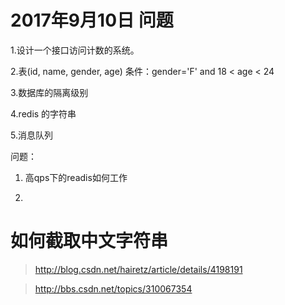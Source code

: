 

# 2017年9月10日 问题

1.设计一个接口访问计数的系统。

2.表(id, name, gender, age)
条件：gender='F' and 18 < age < 24

3.数据库的隔离级别

4.redis 的字符串

5.消息队列


问题：
1. 高qps下的readis如何工作


2. 



# 如何截取中文字符串

> http://blog.csdn.net/hairetz/article/details/4198191

> http://bbs.csdn.net/topics/310067354